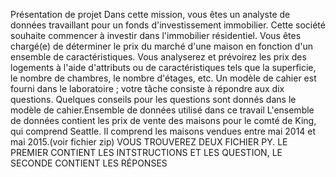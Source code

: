 Présentation de projet 
Dans cette mission, vous êtes un analyste de données travaillant pour un fonds d'investissement immobilier.
Cette société souhaite commencer à investir dans l'immobilier résidentiel. Vous êtes chargé(e) de déterminer le prix du marché d'une maison en fonction d'un ensemble de caractéristiques. 
Vous analyserez et prévoirez les prix des logements à l'aide d'attributs ou de caractéristiques tels que la superficie, le nombre de chambres, le nombre d'étages, etc. 
Un modèle de cahier est fourni dans le laboratoire ; votre tâche consiste à répondre aux dix questions. 
Quelques conseils pour les questions sont donnés dans le modèle de cahier.Ensemble de données utilisé dans ce travail
L'ensemble de données contient les prix de vente des maisons pour le comté de King, qui comprend Seattle.
Il comprend les maisons vendues entre mai 2014 et mai 2015.(voir fichier zip)
VOUS TROUVEREZ DEUX FICHIER PY. LE PREMIER CONTIENT LES INTSTRUCTIONS ET LES QUESTION, LE SECONDE CONTIENT LES RÉPONSES
